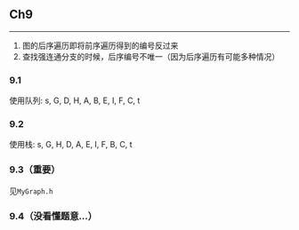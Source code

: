 ## Ch9 
------------------------------------
1. 图的后序遍历即将前序遍历得到的编号反过来
2. 查找强连通分支的时候，后序编号不唯一（因为后序遍历有可能多种情况）   

### 9.1  
使用队列: s, G, D, H, A, B, E, I, F, C, t  
### 9.2  
使用栈: s, G, H, D, A, E, I, F, B, C, t  

### 9.3（重要） 
见```MyGraph.h```

### 9.4（没看懂题意...）

### 